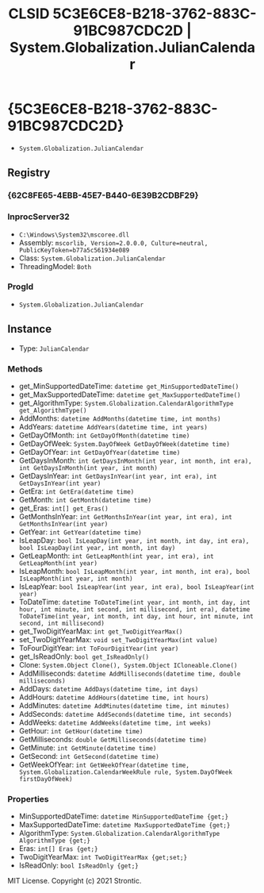 ﻿---
title: "CLSID 5C3E6CE8-B218-3762-883C-91BC987CDC2D | System.Globalization.JulianCalendar"
excerpt: What is COM-Object CLSID 5C3E6CE8-B218-3762-883C-91BC987CDC2D?
---

# {5C3E6CE8-B218-3762-883C-91BC987CDC2D}

* `System.Globalization.JulianCalendar`

## Registry


### {62C8FE65-4EBB-45E7-B440-6E39B2CDBF29}


### InprocServer32

* `C:\Windows\System32\mscoree.dll`
* Assembly: `mscorlib, Version=2.0.0.0, Culture=neutral, PublicKeyToken=b77a5c561934e089`
* Class: `System.Globalization.JulianCalendar`
* ThreadingModel: `Both`

### ProgId

* `System.Globalization.JulianCalendar`

## Instance

* Type: `JulianCalendar`

### Methods

* get_MinSupportedDateTime: `datetime get_MinSupportedDateTime()`
* get_MaxSupportedDateTime: `datetime get_MaxSupportedDateTime()`
* get_AlgorithmType: `System.Globalization.CalendarAlgorithmType get_AlgorithmType()`
* AddMonths: `datetime AddMonths(datetime time, int months)`
* AddYears: `datetime AddYears(datetime time, int years)`
* GetDayOfMonth: `int GetDayOfMonth(datetime time)`
* GetDayOfWeek: `System.DayOfWeek GetDayOfWeek(datetime time)`
* GetDayOfYear: `int GetDayOfYear(datetime time)`
* GetDaysInMonth: `int GetDaysInMonth(int year, int month, int era), int GetDaysInMonth(int year, int month)`
* GetDaysInYear: `int GetDaysInYear(int year, int era), int GetDaysInYear(int year)`
* GetEra: `int GetEra(datetime time)`
* GetMonth: `int GetMonth(datetime time)`
* get_Eras: `int[] get_Eras()`
* GetMonthsInYear: `int GetMonthsInYear(int year, int era), int GetMonthsInYear(int year)`
* GetYear: `int GetYear(datetime time)`
* IsLeapDay: `bool IsLeapDay(int year, int month, int day, int era), bool IsLeapDay(int year, int month, int day)`
* GetLeapMonth: `int GetLeapMonth(int year, int era), int GetLeapMonth(int year)`
* IsLeapMonth: `bool IsLeapMonth(int year, int month, int era), bool IsLeapMonth(int year, int month)`
* IsLeapYear: `bool IsLeapYear(int year, int era), bool IsLeapYear(int year)`
* ToDateTime: `datetime ToDateTime(int year, int month, int day, int hour, int minute, int second, int millisecond, int era), datetime ToDateTime(int year, int month, int day, int hour, int minute, int second, int millisecond)`
* get_TwoDigitYearMax: `int get_TwoDigitYearMax()`
* set_TwoDigitYearMax: `void set_TwoDigitYearMax(int value)`
* ToFourDigitYear: `int ToFourDigitYear(int year)`
* get_IsReadOnly: `bool get_IsReadOnly()`
* Clone: `System.Object Clone(), System.Object ICloneable.Clone()`
* AddMilliseconds: `datetime AddMilliseconds(datetime time, double milliseconds)`
* AddDays: `datetime AddDays(datetime time, int days)`
* AddHours: `datetime AddHours(datetime time, int hours)`
* AddMinutes: `datetime AddMinutes(datetime time, int minutes)`
* AddSeconds: `datetime AddSeconds(datetime time, int seconds)`
* AddWeeks: `datetime AddWeeks(datetime time, int weeks)`
* GetHour: `int GetHour(datetime time)`
* GetMilliseconds: `double GetMilliseconds(datetime time)`
* GetMinute: `int GetMinute(datetime time)`
* GetSecond: `int GetSecond(datetime time)`
* GetWeekOfYear: `int GetWeekOfYear(datetime time, System.Globalization.CalendarWeekRule rule, System.DayOfWeek firstDayOfWeek)`

### Properties

* MinSupportedDateTime: `datetime MinSupportedDateTime {get;}`
* MaxSupportedDateTime: `datetime MaxSupportedDateTime {get;}`
* AlgorithmType: `System.Globalization.CalendarAlgorithmType AlgorithmType {get;}`
* Eras: `int[] Eras {get;}`
* TwoDigitYearMax: `int TwoDigitYearMax {get;set;}`
* IsReadOnly: `bool IsReadOnly {get;}`

MIT License. Copyright (c) 2021 Strontic.


